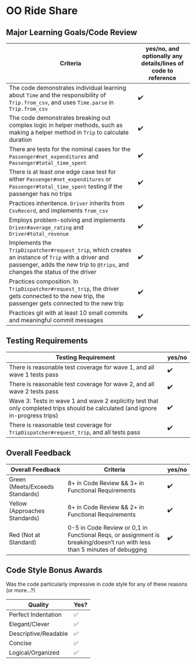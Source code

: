 # OO Ride Share

<!-- Instructors: The checkmarks are already there, so just delete them for any line items that aren't met. -->

## Major Learning Goals/Code Review

<!-- Instructors: Feel free to practice creating specific feedback by referencing a line of code if you'd like. For example, you may say something like "nice custom method in `calculator.rb` line 42." This is optional. -->

| Criteria | yes/no, and optionally any details/lines of code to reference |
| --- | --- |
The code demonstrates individual learning about `Time` and the responsibility of `Trip.from_csv`, and uses `Time.parse` in `Trip.from_csv` | ✔️
The code demonstrates breaking out complex logic in helper methods, such as making a helper method in `Trip` to calculate duration | ✔️
There are tests for the nominal cases for the `Passenger#net_expenditures` and `Passenger#total_time_spent` | ✔️
There is at least one edge case test for either `Passenger#net_expenditures` or `Passenger#total_time_spent` testing if the passenger has no trips | ✔️
Practices inheritence. `Driver` inherits from `CsvRecord`, and implements `from_csv` | ✔️
Employs problem-solving and implements `Driver#average_rating` and `Driver#total_revenue` | ✔️
Implements the `TripDispatcher#request_trip`, which creates an instance of `Trip` with a driver and passenger, adds the new trip to `@trips`, and changes the status of the driver | ✔️
Practices composition. In `TripDispatcher#request_trip`, the driver gets connected to the new trip, the passenger gets connected to the new trip | ✔️
Practices git with at least 10 small commits and meaningful commit messages | ✔️

## Testing Requirements

| Testing Requirement | yes/no |
| --- | --- |
There is reasonable test coverage for wave 1, and all wave 1 tests pass | ✔️
There is reasonable test coverage for wave 2, and all wave 2 tests pass | ✔️
Wave 3: Tests in wave 1 and wave 2 explicitly test that only completed trips should be calculated (and ignore in-progress trips) | ✔️
There is reasonable test coverage for `TripDispatcher#request_trip`, and all tests pass | ✔️

## Overall Feedback

| Overall Feedback | Criteria | yes/no |
| --- | --- | --- |
| Green (Meets/Exceeds Standards) | 8+ in Code Review && 3+ in Functional Requirements | ✔️
| Yellow (Approaches Standards) | 6+ in Code Review && 2+ in Functional Requirements | ✔️
| Red (Not at Standard) | 0-5 in Code Review or 0,1 in Functional Reqs, or assignment is breaking/doesn’t run with less than 5 minutes of debugging | ✔️

<!-- ### Additional Feedback -->

<!-- Instructors, feel free to ignore this section if there's nothing else to add. -->

## Code Style Bonus Awards

<!-- Instructors: Please strike a balance between liberal/stingy with these. These are simply built-in pieces of positive feedback; use this to encourage and push students towards a cleaner code style! -->

Was the code particularly impressive in code style for any of these reasons (or more...?)

| Quality | Yes? |
| --- | --- |
| Perfect Indentation | ✅
| Elegant/Clever | ✅
| Descriptive/Readable | ✅
| Concise | ✅
| Logical/Organized | ✅
